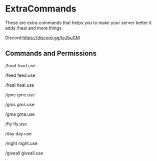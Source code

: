 # ExtraCommands
These are extra commands that helps you to make your server better it adds /heal and more things

Discord:https://discord.gg/teJbuGM


## Commands and Permissions

 /food  food.use
 
 /feed feed.use
 
 /heal heal.use
 
 /gmc gmc.use 
 
 /gms gms.use
 
 /gma gma.use
 
 /fly fly.use
 
/day day.use

/night night.use

/giveall giveall.use
